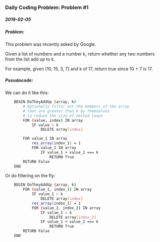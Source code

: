 ### Daily Coding Problem: Problem #1
##### 2019-02-05
##### Problem:

This problem was recently asked by Google.

Given a list of numbers and a number k, return whether any two numbers from the list add up to k.

For example, given [10, 15, 3, 7] and k of 17, return true since 10 + 7 is 17.


##### Pseudocode:
We can do it like this:
```bash
    BEGIN DoTheyAddUp (array, k)
        # Optionally filter out the members of the array
        # that are greater than k by themselves
        # to reduce the size of nested loops
        FOR (value, index) IN array
            IF value > k
                DELETE array[index]

        FOR value_1 IN array
            res_array[index_1] = 1            
            FOR value_2 IN array
                IF value_1 + value_2 === k
                    RETURN True
        RETURN False
    END
```
Or do filtering on the fly:
```bash
    BEGIN DoTheyAddUp (array, k)
        FOR (value_1, index_1) IN array
            IF value_1 > k
                DELETE array[index]
            res_array[index_1] = 1            
            FOR (value_2, index_2) IN array
                IF value_1 > k
                    DELETE array[index_2]
                IF value_1 + value_2 === k
                    RETURN True
        RETURN False
    END
```
